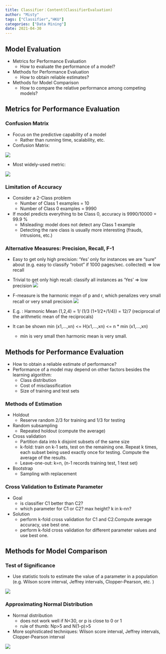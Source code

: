 ```yaml
---
title: Classifier：Content(ClassifierEvaluation)
author: "Misty"
tags: ["Classifier","HKU"]
categories: ["Data Mining"]
date: 2021-04-30
---
```


## Model Evaluation

* Metrics for Performance Evaluation
    * How to evaluate the performance of a model?
* Methods for Performance Evaluation
    * How to obtain reliable estimates?
* Methods for Model Comparison
    * How to compare the relative performance among competing models?

## Metrics for Performance Evaluation

### Confusion Matrix

* Focus on the predictive capability of a model 
    * Rather than running time, scalability, etc.
* Confusion Matrix:

![](https://raw.githubusercontent.com/M1styDay/image_hosting/master/hugo_images/20210430225315.png)

* Most widely-used metric:

![](https://raw.githubusercontent.com/M1styDay/image_hosting/master/hugo_images/20210430225353.png)

### Limitation of Accuracy
* Consider a 2-Class problem
    * Number of Class 1 examples = 10
    * Number of Class 0 examples = 9990
* If model predicts everything to be Class 0, accuracy is 9990/10000 = 99.9 %
    * Misleading: model does not detect any Class 1 example
    * Detecting the rare class is usually more interesting (frauds, intrusions, etc.)

### Alternative Measures: Precision, Recall, F-1


* Easy to get only high precision: ‘Yes’ only for instances we are “sure” about (e.g. easy to classify “robot” if 1000 pages/sec. collected) => low recall
* Trivial to get only high recall: classify all instances as ‘Yes’ => low precision
![](https://raw.githubusercontent.com/M1styDay/image_hosting/master/hugo_images/20210501003035.png)


* F-measure is the harmonic mean of p and r, which penalizes very small recall or very small precision
![](https://raw.githubusercontent.com/M1styDay/image_hosting/master/hugo_images/20210501235010.png)
* E.g. : Harmonic Mean (1,2,4) = 1/ (1/3 (1+1/2+/1/4)) = 12/7 (reciprocal of the arithmetic mean of the reciprocals)
* It can be shown min (x1,...,xn) <= H(x1,...,xn) <= n * min (x1,...,xn) 
    * min is very small then harmonic mean is very small.


## Methods for Performance Evaluation

* How to obtain a reliable estimate of performance?
* Performance of a model may depend on other factors besides the learning algorithm:
    * Class distribution
    * Cost of misclassification
    * Size of training and test sets

### Methods of Estimation

* Holdout
    * Reserve random 2/3 for training and 1/3 for testing
* Random subsampling
    * Repeated holdout (compute the average)
* Cross validation
    * Partition data into k disjoint subsets of the same size
    * k-fold: train on k-1 sets, test on the remaining one. Repeat k times, each subset being used exactly once for testing. Compute the average of the results.
    * Leave-one-out: k=n, (n-1 records training test, 1 test set)
* Bootstrap
    * Sampling with replacement

### Cross Validation to Estimate Parameter

* Goal
    * is classifier C1 better than C2?
    * which parameter for C1 or C2? max height? k in k-nn?
* Solution
    * perform k-fold cross validation for C1 and C2.Compute average accuracy, use best one.
    * perform k-fold cross validation for different parameter values and use best one.


## Methods for Model Comparison

### Test of Significance

* Use statistic tools to estimate the value of a parameter in a population (e.g. Wilson score interval, Jeffrey intervals, Clopper-Pearson, etc. )

![](https://raw.githubusercontent.com/M1styDay/image_hosting/master/hugo_images/20210502000107.png)

### Approximating Normal Distribution
* Normal distribution
    * does not work well if N<30, or p is close to 0 or 1
    * rule of thumb: Np>5 and N(1-p)>5
* More sophisticated techniques: Wilson score interval, Jeffrey intervals, Clopper-Pearson interval

![](https://raw.githubusercontent.com/M1styDay/image_hosting/master/hugo_images/20210502000303.png)
